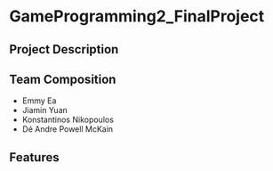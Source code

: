 # GameProgramming2_FinalProject

## Project Description

## Team Composition
- Emmy Ea
- Jiamin Yuan 
- Konstantinos Nikopoulos 
- Dé Andre Powell McKain 

## Features
